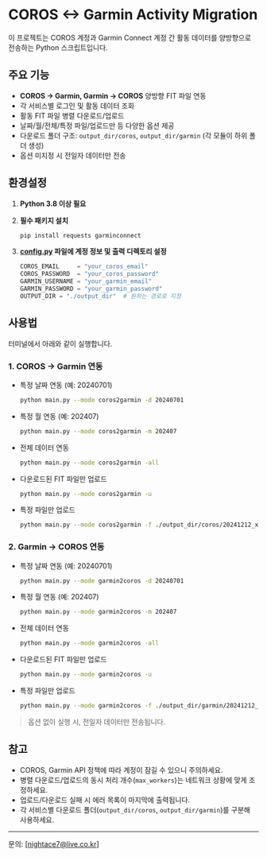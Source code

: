 # COROS <-> Garmin Activity Migration

이 프로젝트는 COROS 계정과 Garmin Connect 계정 간 활동 데이터를 양방향으로 전송하는 Python 스크립트입니다.

## 주요 기능

- **COROS → Garmin, Garmin → COROS** 양방향 FIT 파일 연동
- 각 서비스별 로그인 및 활동 데이터 조회
- 활동 FIT 파일 병렬 다운로드/업로드
- 날짜/월/전체/특정 파일/업로드만 등 다양한 옵션 제공
- 다운로드 폴더 구조: `output_dir/coros`, `output_dir/garmin` (각 모듈이 하위 폴더 생성)
- 옵션 미지정 시 전일자 데이터만 전송

## 환경설정

1. **Python 3.8 이상 필요**
2. **필수 패키지 설치**

    ```bash
    pip install requests garminconnect
    ```
3. **[config.py](http://_vscodecontentref_/0) 파일에 계정 정보 및 출력 디렉토리 설정**

    ```python
    COROS_EMAIL     = "your_coros_email"
    COROS_PASSWORD  = "your_coros_password"
    GARMIN_USERNAME = "your_garmin_email"
    GARMIN_PASSWORD = "your_garmin_password"
    OUTPUT_DIR = "./output_dir"  # 원하는 경로로 지정
    ```

## 사용법

터미널에서 아래와 같이 실행합니다.

### 1. COROS → Garmin 연동
- 특정 날짜 연동 (예: 20240701)
    ```bash
    python main.py --mode coros2garmin -d 20240701
    ```
- 특정 월 연동 (예: 202407)
    ```bash
    python main.py --mode coros2garmin -m 202407
    ```
- 전체 데이터 연동
    ```bash
    python main.py --mode coros2garmin -all
    ```
- 다운로드된 FIT 파일만 업로드
    ```bash
    python main.py --mode coros2garmin -u
    ```
- 특정 파일만 업로드
    ```bash
    python main.py --mode coros2garmin -f ./output_dir/coros/20241212_xxx.fit ./output_dir/coros/20250504_xxx.fit
    ```

### 2. Garmin → COROS 연동
- 특정 날짜 연동 (예: 20240701)
    ```bash
    python main.py --mode garmin2coros -d 20240701
    ```
- 특정 월 연동 (예: 202407)
    ```bash
    python main.py --mode garmin2coros -m 202407
    ```
- 전체 데이터 연동
    ```bash
    python main.py --mode garmin2coros -all
    ```
- 다운로드된 FIT 파일만 업로드
    ```bash
    python main.py --mode garmin2coros -u
    ```
- 특정 파일만 업로드
    ```bash
    python main.py --mode garmin2coros -f ./output_dir/garmin/20241212_xxx.fit ./output_dir/garmin/20250504_xxx.fit
    ```

> 옵션 없이 실행 시, 전일자 데이터만 전송됩니다.

## 참고

- COROS, Garmin API 정책에 따라 계정이 잠길 수 있으니 주의하세요.
- 병렬 다운로드/업로드의 동시 처리 개수(`max_workers`)는 네트워크 상황에 맞게 조정하세요.
- 업로드/다운로드 실패 시 에러 목록이 마지막에 출력됩니다.
- 각 서비스별 다운로드 폴더(`output_dir/coros`, `output_dir/garmin`)를 구분해 사용하세요.

---

문의: [nightace7@live.co.kr]